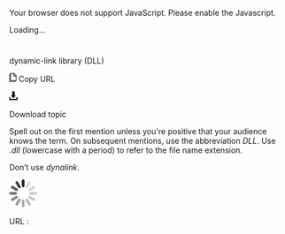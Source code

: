Your browser does not support JavaScript. Please enable the Javascript.

Loading...

# 

dynamic-link library (DLL)

![Copy URL](dynamic-link-library-dll_files/Copy.png)
Copy URL

![Download](dynamic-link-library-dll_files/Download.png)

Download topic

Spell
out on the first mention unless you're positive that your audience
knows the term. On subsequent mentions, use the abbreviation *DLL*. Use *.dll* (lowercase with a period) to refer to the file name extension.

Don’t use *dynalink*.

![In progress](dynamic-link-library-dll_files/activity-large.gif)

URL :
